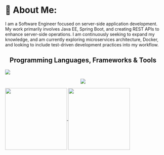 <!-- <h1 align="center">Hello there!</h1> -->
# 💫 About Me:

I am a Software Engineer focused on server-side application development. My work primarily involves Java EE, Spring Boot, and creating REST APIs to enhance server-side operations. I am continuously seeking to expand my knowledge, and am currently exploring microservices architecture, Docker, and looking to include test-driven development practices into my workflow.
<br>
<h2 align=center>Programming Languages, Frameworks & Tools</h2>

</p

  ![](https://komarev.com/ghpvc/?username=PraveenRajeshSingh&color=595CD1)

<p align="center">
  <a href="https://skillicons.dev">
    <img src="https://skillicons.dev/icons?i=java,spring,microservices,hibernate,maven,html,css,bootstrap,mysql,git,github,gitlab,postman,docker,jenkins,swagger" />
  </a>
</p>

<a href="https://github.com/anuraghazra/github-readme-stats">
  <img height=200 align="center" src="https://github-readme-stats.vercel.app/api?username=PraveenRajeshSingh&show_icons=true&theme=tokyonight" />
</a>
<a href="https://github.com/anuraghazra/convoychat">
  <img height=200 align="center" src="https://github-readme-stats.vercel.app/api/top-langs?username=PraveenRajeshSingh&layout=compact&langs_count=8&card_width=299&theme=tokyonight" />
</a>




<!--![Top Langs](https://github-readme-stats.vercel.app/api/top-langs/?username=PraveenRajeshSingh&layout=compact)

 [![Anurag's GitHub stats](https://github-readme-stats.vercel.app/api?username=PraveenRajeshSingh&show_icons=true&theme=tokyonight)](https://github.com/anuraghazra/github-readme-stats)  --

<!---
PraveenRajeshSingh/PraveenRajeshSingh is a ✨ special ✨ repository because its `README.md` (this file) appears on your GitHub profile.
You can click the Preview link to take a look at your changes.
--->
